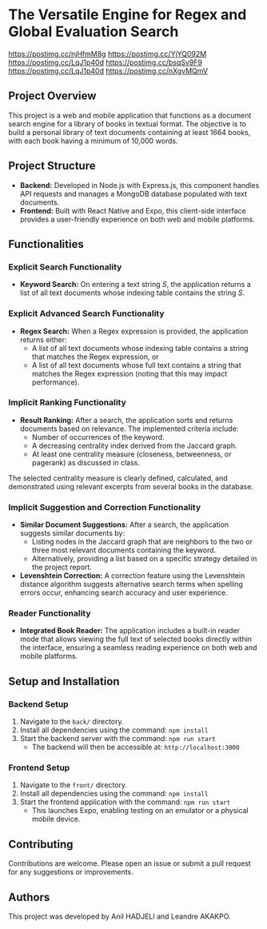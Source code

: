 # The Versatile Engine for Regex and Global Evaluation Search

https://postimg.cc/njHfmM8g
https://postimg.cc/YjYQ092M
https://postimg.cc/LqJ1p40d
https://postimg.cc/bsqSv9F9
https://postimg.cc/LqJ1p40d
https://postimg.cc/nXgvMQmV



## Project Overview

This project is a web and mobile application that functions as a document search engine for a library of books in textual format. The objective is to build a personal library of text documents containing at least 1664 books, with each book having a minimum of 10,000 words.

## Project Structure

- **Backend:** Developed in Node.js with Express.js, this component handles API requests and manages a MongoDB database populated with text documents.
- **Frontend:** Built with React Native and Expo, this client-side interface provides a user-friendly experience on both web and mobile platforms.

## Functionalities

### Explicit Search Functionality
- **Keyword Search:** On entering a text string *S*, the application returns a list of all text documents whose indexing table contains the string *S*.

### Explicit Advanced Search Functionality
- **Regex Search:** When a Regex expression is provided, the application returns either:
  - A list of all text documents whose indexing table contains a string that matches the Regex expression, or
  - A list of all text documents whose full text contains a string that matches the Regex expression (noting that this may impact performance).

### Implicit Ranking Functionality
- **Result Ranking:** After a search, the application sorts and returns documents based on relevance. The implemented criteria include:
  - Number of occurrences of the keyword.
  - A decreasing centrality index derived from the Jaccard graph.
  - At least one centrality measure (closeness, betweenness, or pagerank) as discussed in class.
  
The selected centrality measure is clearly defined, calculated, and demonstrated using relevant excerpts from several books in the database.

### Implicit Suggestion and Correction Functionality
- **Similar Document Suggestions:** After a search, the application suggests similar documents by:
  - Listing nodes in the Jaccard graph that are neighbors to the two or three most relevant documents containing the keyword.
  - Alternatively, providing a list based on a specific strategy detailed in the project report.
- **Levenshtein Correction:** A correction feature using the Levenshtein distance algorithm suggests alternative search terms when spelling errors occur, enhancing search accuracy and user experience.

### Reader Functionality
- **Integrated Book Reader:** The application includes a built-in reader mode that allows viewing the full text of selected books directly within the interface, ensuring a seamless reading experience on both web and mobile platforms.

## Setup and Installation

### Backend Setup
1. Navigate to the `back/` directory.
2. Install all dependencies using the command: `npm install`
3. Start the backend server with the command: `npm run start`
   - The backend will then be accessible at: `http://localhost:3000`

### Frontend Setup
1. Navigate to the `front/` directory.
2. Install all dependencies using the command: `npm install`
3. Start the frontend application with the command: `npm run start`
   - This launches Expo, enabling testing on an emulator or a physical mobile device.

## Contributing

Contributions are welcome. Please open an issue or submit a pull request for any suggestions or improvements.

## Authors

This project was developed by Anil HADJELI and Leandre AKAKPO.
